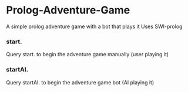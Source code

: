 # Prolog-Adventure-Game
A simple prolog adventure game with a bot that plays it
Uses SWI-prolog

### start.
Query start. to begin the adventure game manually (user playing it)

### startAI.
Query startAI. to begin the adventure game bot (AI playing it)
